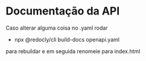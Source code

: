 # Documentação da API

Caso alterar alguma coisa no .yaml rodar 

- npx @redocly/cli build-docs openapi.yaml

para rebuildar e em seguida renomeie para index.html